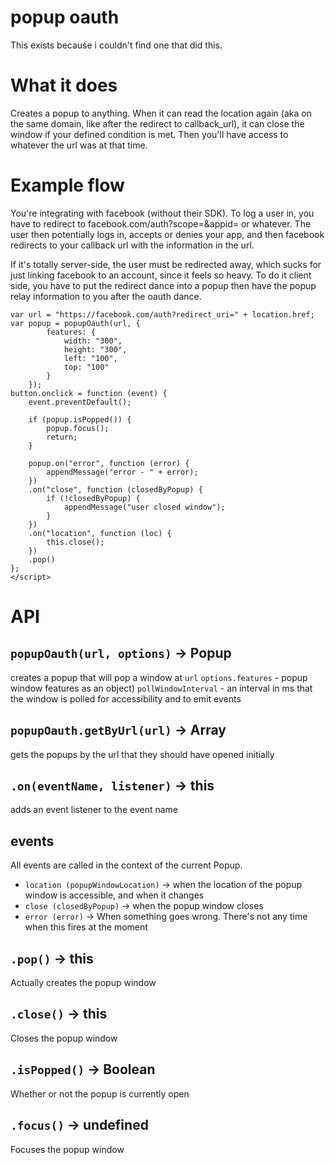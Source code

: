 popup oauth
===

This exists because i couldn't find one that did this.

What it does
===

Creates a popup to anything. When it can read the location again (aka on the same domain, like after the redirect to callback_url), it can close the window if your defined condition is met. Then you'll have access to whatever the url was at that time.

Example flow
===

You're integrating with facebook (without their SDK). To log a user in, you have to redirect to facebook.com/auth?scope=<my scope>&appid=<myappid> or whatever. The user then potentially logs in, accepts or denies your app, and then facebook redirects to your callback url with the information in the url.

If it's totally server-side, the user must be redirected away, which sucks for just linking facebook to an account, since it feels so heavy. To do it client side, you have to put the redirect dance into a popup then have the popup relay information to you after the oauth dance.

```
var url = "https://facebook.com/auth?redirect_uri=" + location.href;
var popup = popupOauth(url, {
        features: {
            width: "300",
            height: "300",
            left: "100",
            top: "100"
        }
    });
button.onclick = function (event) {
    event.preventDefault();

    if (popup.isPopped()) {
        popup.focus();
        return;
    }

    popup.on("error", function (error) {
        appendMessage("error - " + error);
    })
    .on("close", function (closedByPopup) {
        if (!closedByPopup) {
            appendMessage("user closed window");
        }
    })
    .on("location", function (loc) {
        this.close();
    })
    .pop()
};
</script>
```
# API

## `popupOauth(url, options)` -> Popup
creates a popup that will pop a window at `url`
`options.features` - popup window features as an object)
`pollWindowInterval` - an interval in ms that the window is polled for accessibility and to emit events

## `popupOauth.getByUrl(url)` -> Array<Popup>
gets the popups by the url that they should have opened initially

## `.on(eventName, listener)` -> this
adds an event listener to the event name

## events
All events are called in the context of the current Popup.
- `location (popupWindowLocation)` -> when the location of the popup window is accessible, and when it changes
- `close (closedByPopup)` -> when the popup window closes
- `error (error)` -> When something goes wrong. There's not any time when this fires at the moment

## `.pop()` -> this
Actually creates the popup window

## `.close()` -> this
Closes the popup window

## `.isPopped()` -> Boolean
Whether or not the popup is currently open

## `.focus()` -> undefined
Focuses the popup window
